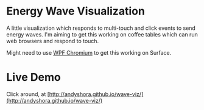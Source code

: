 # Energy Wave Visualization

A little visualization which responds to multi-touch and click events to send energy waves. I'm aiming to get this working on coffee tables which can run web browsers and respond to touch.

Might need to use [WPF Chromium](http://wpfchromium.codeplex.com/) to get this working on Surface.

# Live Demo

Click around, at [http://andyshora.github.io/wave-viz/](http://andyshora.github.io/wave-viz/)